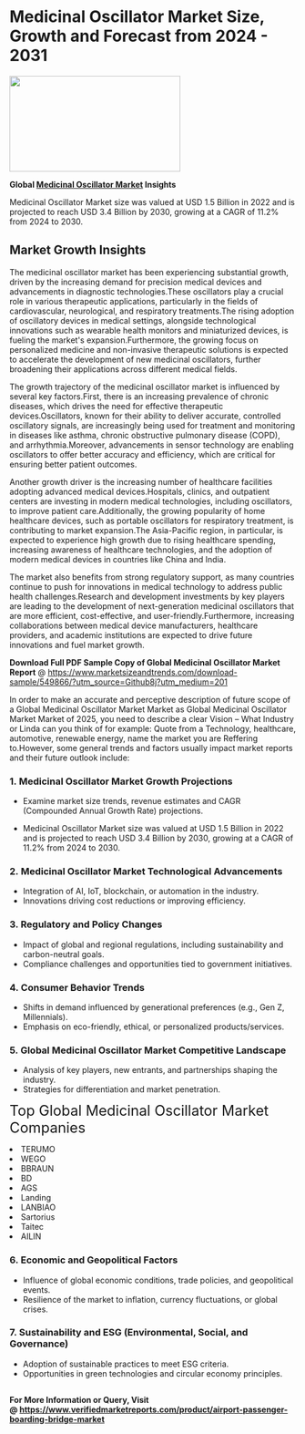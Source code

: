<H1>Medicinal Oscillator Market Size, Growth and Forecast from 2024 - 2031</H1><img class="aligncenter size-medium wp-image-584254" src="https://thirdeyenews.in/wp-content/uploads/2024/09/Global-Market-Research-300x168.jpeg" alt="" width="300" height="168" /><p><strong>Global&nbsp;<a href="https://www.marketsizeandtrends.com/download-sample/549866/?utm_source=Github8j?utm_medium=201">Medicinal Oscillator Market</a> Insights</strong></p><p>Medicinal Oscillator Market size was valued at USD 1.5 Billion in 2022 and is projected to reach USD 3.4 Billion by 2030, growing at a CAGR of 11.2% from 2024 to 2030.</p><p><h2>Market Growth Insights</h2> <p>The medicinal oscillator market has been experiencing substantial growth, driven by the increasing demand for precision medical devices and advancements in diagnostic technologies.These oscillators play a crucial role in various therapeutic applications, particularly in the fields of cardiovascular, neurological, and respiratory treatments.The rising adoption of oscillatory devices in medical settings, alongside technological innovations such as wearable health monitors and miniaturized devices, is fueling the market's expansion.Furthermore, the growing focus on personalized medicine and non-invasive therapeutic solutions is expected to accelerate the development of new medicinal oscillators, further broadening their applications across different medical fields.</p> <p>The growth trajectory of the medicinal oscillator market is influenced by several key factors.First, there is an increasing prevalence of chronic diseases, which drives the need for effective therapeutic devices.Oscillators, known for their ability to deliver accurate, controlled oscillatory signals, are increasingly being used for treatment and monitoring in diseases like asthma, chronic obstructive pulmonary disease (COPD), and arrhythmia.Moreover, advancements in sensor technology are enabling oscillators to offer better accuracy and efficiency, which are critical for ensuring better patient outcomes.</p> <p>Another growth driver is the increasing number of healthcare facilities adopting advanced medical devices.Hospitals, clinics, and outpatient centers are investing in modern medical technologies, including oscillators, to improve patient care.Additionally, the growing popularity of home healthcare devices, such as portable oscillators for respiratory treatment, is contributing to market expansion.The Asia-Pacific region, in particular, is expected to experience high growth due to rising healthcare spending, increasing awareness of healthcare technologies, and the adoption of modern medical devices in countries like China and India.</p> <p>The market also benefits from strong regulatory support, as many countries continue to push for innovations in medical technology to address public health challenges.Research and development investments by key players are leading to the development of next-generation medicinal oscillators that are more efficient, cost-effective, and user-friendly.Furthermore, increasing collaborations between medical device manufacturers, healthcare providers, and academic institutions are expected to drive future innovations and fuel market growth.</p> <p><span class=""><strong>Download Full PDF Sample Copy of Global Medicinal Oscillator Market Report</strong> @ <a href="https://www.marketsizeandtrends.com/download-sample/549866/?utm_source=Github8j?utm_medium=201" target="_blank">https://www.marketsizeandtrends.com/download-sample/549866/?utm_source=Github8j?utm_medium=201</a></span></p><p>In order to make an accurate and perceptive description of future scope of a Global&nbsp;Medicinal Oscillator Market Market as Global&nbsp;Medicinal Oscillator Market Market of 2025, you need to describe a clear Vision &ndash; What Industry or Linda can you think of for example: Quote from a Technology, healthcare, automotive, renewable energy, name the market you are Reffering to.However, some general trends and factors usually impact market reports and their future outlook include:</p><h3>1.&nbsp;<strong>Medicinal Oscillator Market Growth Projections</strong></h3><ul><li>Examine market size trends, revenue estimates and CAGR (Compounded Annual Growth Rate) projections.</li><li><p>Medicinal Oscillator Market size was valued at USD 1.5 Billion in 2022 and is projected to reach USD 3.4 Billion by 2030, growing at a CAGR of 11.2% from 2024 to 2030.</p></li></ul><h3>2.&nbsp;<strong>Medicinal Oscillator Market Technological Advancements</strong></h3><ul><li>Integration of AI, IoT, blockchain, or automation in the industry.</li><li>Innovations driving cost reductions or improving efficiency.</li></ul><h3>3.&nbsp;<strong>Regulatory and Policy Changes</strong></h3><ul><li>Impact of global and regional regulations, including sustainability and carbon-neutral goals.</li><li>Compliance challenges and opportunities tied to government initiatives.</li></ul><h3>4.&nbsp;<strong>Consumer Behavior Trends</strong></h3><ul><li>Shifts in demand influenced by generational preferences (e.g., Gen Z, Millennials).</li><li>Emphasis on eco-friendly, ethical, or personalized products/services.</li></ul><h3>5.&nbsp;<strong>Global Medicinal Oscillator Market Competitive Landscape</strong></h3><ul><li>Analysis of key players, new entrants, and partnerships shaping the industry.</li><li>Strategies for differentiation and market penetration.</li></ul><p data-pm-slice="1 1 []"><span style="color: inherit; font-family: inherit; font-size: 25px;">Top Global Medicinal Oscillator Market Companies</span></p><div class="" data-test-id=""><p><li>TERUMO</li><li> WEGO</li><li> BBRAUN</li><li> BD</li><li> AGS</li><li> Landing</li><li> LANBIAO</li><li> Sartorius</li><li> Taitec</li><li> AILIN</li></p></div><h3>6.&nbsp;<strong>Economic and Geopolitical Factors</strong></h3><ul><li>Influence of global economic conditions, trade policies, and geopolitical events.</li><li>Resilience of the market to inflation, currency fluctuations, or global crises.</li></ul><h3>7.&nbsp;<strong>Sustainability and ESG (Environmental, Social, and Governance)</strong></h3><ul><li>Adoption of sustainable practices to meet ESG criteria.</li><li>Opportunities in green technologies and circular economy principles.</li></ul><h2><strong style="font-size: 14px;">For More Information or Query, Visit @&nbsp;</strong><a style="background-color: #ffffff; font-size: 14px;" href="https://www.marketsizeandtrends.com/report/medicinal-oscillator-market/" target="_blank">https://www.verifiedmarketreports.com/product/airport-passenger-boarding-bridge-market</a></h2>
